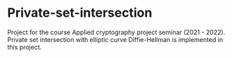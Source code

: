# Private-set-intersection
Project for the course Applied cryptography project seminar (2021 - 2022). Private set intersection with elliptic curve Diffie-Hellman is implemented in this project.
